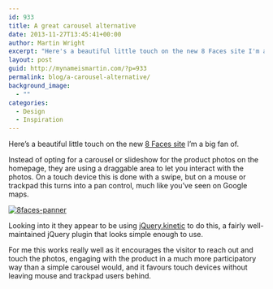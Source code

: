 ```yaml
---
id: 933
title: A great carousel alternative
date: 2013-11-27T13:45:41+00:00
author: Martin Wright
excerpt: "Here's a beautiful little touch on the new 8 Faces site I'm a big fan of"
layout: post
guid: http://mynameismartin.com/?p=933
permalink: blog/a-carousel-alternative/
background_image:
  - ""
categories:
  - Design
  - Inspiration
---
```

<p class="intro-para">
  Here&#8217;s a beautiful little touch on the new <a href="http://8faces.com/">8 Faces site</a> I&#8217;m a big fan of.
</p>

Instead of opting for a carousel or slideshow for the product photos on the homepage, they are using a draggable area to let you interact with the photos. On a touch device this is done with a swipe, but on a mouse or trackpad this turns into a pan control, much like you&#8217;ve seen on Google maps.

[<img class="aligncenter size-full wp-image-934" alt="8faces-panner" src="/assets/img/blog-post-images/2013/11/8faces-panner.jpg" width="877" height="573" srcset="/assets/img/blog-post-images/2013/11/8faces-panner.jpg 877w, /assets/img/blog-post-images/2013/11/8faces-panner-300x196.jpg 300w" sizes="(max-width: 877px) 100vw, 877px" />](http://8faces.com)

Looking into it they appear to be using [jQuery.kinetic](https://github.com/davetayls/jquery.kinetic) to do this, a fairly well-maintained jQuery plugin that looks simple enough to use.

For me this works really well as it encourages the visitor to reach out and touch the photos, engaging with the product in a much more participatory way than a simple carousel would, and it favours touch devices without leaving mouse and trackpad users behind.